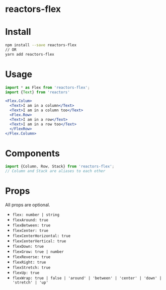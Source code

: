 reactors-flex
===

# Install

```bash
npm install --save reactors-flex
// OR
yarn add reactors-flex
```

# Usage

```jsx
import * as Flex from 'reactors-flex';
import {Text} from 'reactors'

<Flex.Colum>
  <Text>I am in a column</Text>
  <Text>I am in a column too</Text>
  <Flex.Row>
  <Text>I am in a row</Text>
  <Text>I am in a row too</Text>
  </FlexRow>
</Flex.Column>
```

# Components

```jsx
import {Column, Row, Stack} from 'reactors-flex';
// Column and Stack are aliases to each other
```

# Props

All props are optional.

- `flex: number | string`
- `flexAround: true`
- `flexBetween: true`
- `flexCenter: true`
- `flexCenterHorizontal: true`
- `flexCenterVertical: true`
- `flexDown: true`
- `flexGrow: true | number`
- `flexReverse: true`
- `flexRight: true`
- `flexStretch: true`
- `flexUp: true`
- `flexWrap: true | false | 'around' | 'between' | 'center' | 'down' | 'stretch' | 'up'`
